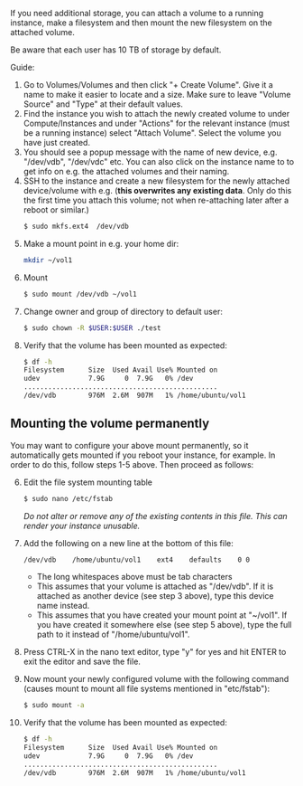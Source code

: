 If you need additional storage, you can attach a volume to a running instance, make a filesystem and then mount the new filesystem on the attached volume.

Be aware that each user has 10 TB of storage by default.

Guide:

1. Go to Volumes/Volumes and then click "+ Create Volume". Give it a name to make it easier to locate and a size. Make sure to leave "Volume Source" and "Type" at their default values.
2. Find the instance you wish to attach the newly created volume to under Compute/Instances and under "Actions" for the relevant instance (must be a running instance) select "Attach Volume". Select the volume you have just created.
3. You should see a popup message with the name of new device, e.g. "/dev/vdb", "/dev/vdc" etc. You can also click on the instance name to to get info on e.g. the attached volumes and their naming.
4. SSH to the instance and create a new filesystem for the newly attached device/volume with e.g. (**this overwrites any existing data**. Only do this the first time you attach this volume; not when re-attaching later after a reboot or similar.)
   ```bash
   $ sudo mkfs.ext4  /dev/vdb
   ```
5. Make a mount point in e.g. your home dir:
   ```bash
   mkdir ~/vol1
   ```
6. Mount
   ```bash
   $ sudo mount /dev/vdb ~/vol1
   ```
7. Change owner and group of directory to default user:
   ```bash
   $ sudo chown -R $USER:$USER ./test
   ```
8. Verify that the volume has been mounted as expected:
   ```bash
   $ df -h
   Filesystem      Size  Used Avail Use% Mounted on
   udev            7.9G     0  7.9G   0% /dev
   ................................................
   /dev/vdb        976M  2.6M  907M   1% /home/ubuntu/vol1
   ```

## Mounting the volume permanently

You may want to configure your above mount permanently, so it automatically gets mounted if you reboot your instance, for example. In order to do this, follow steps 1-5 above. Then proceed as follows:

6. Edit the file system mounting table
   ```bash
   $ sudo nano /etc/fstab
   ```
   *Do not alter or remove any of the existing contents in this file. This can render your instance unusable.*
7. Add the following on a new line at the bottom of this file:
   ```bash
   /dev/vdb    /home/ubuntu/vol1    ext4    defaults    0 0
   ```
   - The long whitespaces above must be tab characters
   - This assumes that your volume is attached as "/dev/vdb". If it is attached as another device (see step 3 above), type this device name instead.
   - This assumes that you have created your mount point at "~/vol1". If you have created it somewhere else (see step 5 above), type the full path to it instead of "/home/ubuntu/vol1".

8. Press CTRL-X in the nano text editor, type "y" for yes and hit ENTER to exit the editor and save the file.
9. Now mount your newly configured volume with the following command (causes mount to mount all file systems mentioned in "etc/fstab"):
   ```bash
   $ sudo mount -a
   ```
10. Verify that the volume has been mounted as expected:
    ```bash
    $ df -h
    Filesystem      Size  Used Avail Use% Mounted on
    udev            7.9G     0  7.9G   0% /dev
    ................................................
    /dev/vdb        976M  2.6M  907M   1% /home/ubuntu/vol1
    ```
